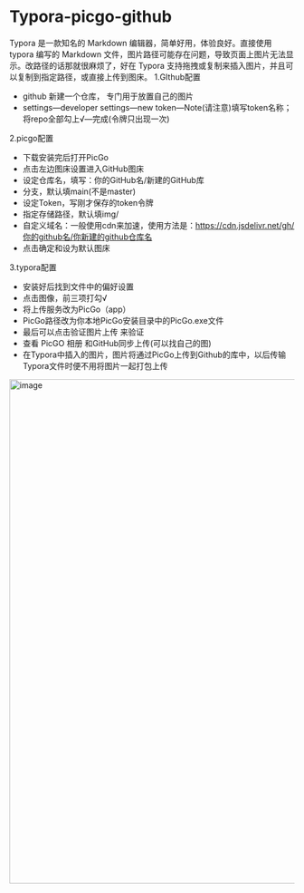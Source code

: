 # Typora-picgo-github
Typora 是一款知名的 Markdown 编辑器，简单好用，体验良好。直接使用 typora 编写的 Markdown 文件，图片路径可能存在问题，导致页面上图片无法显示。改路径的话那就很麻烦了，好在 Typora 支持拖拽或复制来插入图片，并且可以复制到指定路径，或直接上传到图床。
1.GIthub配置
- github 新建一个仓库， 专门用于放置自己的图片
- settings—developer settings—new token—Note(请注意)填写token名称；将repo全部勾上√—完成(令牌只出现一次)

2.picgo配置

- 下载安装完后打开PicGo
- 点击左边图床设置进入GitHub图床
- 设定仓库名，填写：你的GitHub名/新建的GitHub库
- 分支，默认填main(不是master)
- 设定Token，写刚才保存的token令牌
- 指定存储路径，默认填img/
- 自定义域名：一般使用cdn来加速，使用方法是：https://cdn.jsdelivr.net/gh/你的github名/你新建的github仓库名
- 点击确定和设为默认图床

3.typora配置
- 安装好后找到文件中的偏好设置
- 点击图像，前三项打勾√
- 将上传服务改为PicGo（app）
- PicGo路径改为你本地PicGo安装目录中的PicGo.exe文件
- 最后可以点击验证图片上传 来验证
- 查看 PicGO 相册 和GitHub同步上传(可以找自己的图)
- 在Typora中插入的图片，图片将通过PicGo上传到Github的库中，以后传输Typora文件时便不用将图片一起打包上传
<img width="890" alt="image" src="https://user-images.githubusercontent.com/60172996/178768118-25505d96-8089-464e-b0d4-f0233b428072.png">
